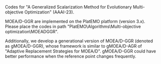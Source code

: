 Codes for "A Generalized Scalarization Method for Evolutionary Multi-objective Optimization" (AAAI-23).

MOEA/D-GGR are implemented on the PlatEMO platform (version 3.x). Please place the codes in path "PlatEMO\Algorithms\Multi-objective optimization\MOEADGGR".

Additionally, we develop a generational version of MOEA/D-GGR (denoted as gMOEA/D-GGR), whose framework is similar to gMOEA/D-AGR of "Adaptive Replacement Strategies for MOEA/D". gMOEA/D-GGR could have better performance when the reference point changes frequently.
